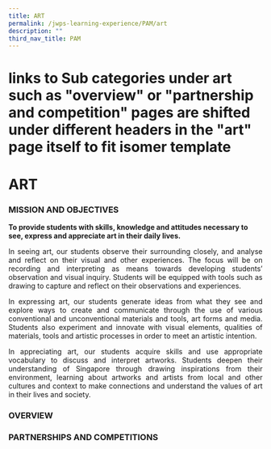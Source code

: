 ```yaml
---
title: ART
permalink: /jwps-learning-experience/PAM/art
description: ""
third_nav_title: PAM
---
```

# links to Sub categories under art such as "overview" or "partnership and competition" pages are shifted under different headers in the "art" page itself to fit isomer template
# ART
### MISSION AND OBJECTIVES

**To provide students with skills, knowledge and attitudes necessary to see, express and appreciate art in their daily lives.**

<p style="text-align: justify;"> In seeing art, our students observe their surrounding closely, and analyse and reflect on their visual and other experiences. The focus will be on recording and interpreting as means towards developing students’ observation and visual inquiry. Students will be equipped with tools such as drawing to capture and reflect on their observations and experiences.</p>

<p style="text-align: justify;">In expressing art, our students generate ideas from what they see and explore ways to create and communicate through the use of various conventional and unconventional materials and tools, art forms and media. Students also experiment and innovate with visual elements, qualities of materials, tools and artistic processes in order to meet an artistic intention. </p>

<p style="text-align: justify;">In appreciating art, our students acquire skills and use appropriate vocabulary to discuss and interpret artworks. Students deepen their understanding of Singapore through drawing inspirations from their environment, learning about artworks and artists from local and other cultures and context to make connections and understand the values of art in their lives and society.</p>

### OVERVIEW

### PARTNERSHIPS AND COMPETITIONS